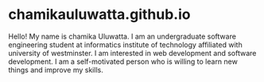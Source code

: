 # chamikauluwatta.github.io
Hello! My name is chamika Uluwatta. I am an undergraduate software engineering student at informatics institute of technology affiliated with university of westminster. I am interested in web development and software development. I am a self-motivated person who is willing to learn new things and improve my skills.
